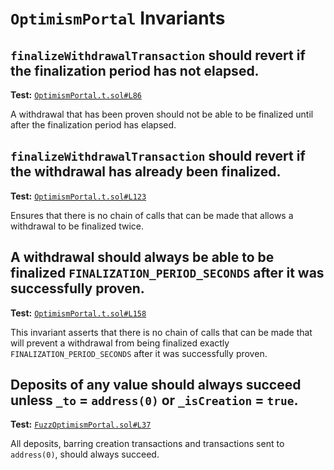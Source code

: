 # `OptimismPortal` Invariants

## `finalizeWithdrawalTransaction` should revert if the finalization period has not elapsed.
**Test:** [`OptimismPortal.t.sol#L86`](../contracts/test/invariants/OptimismPortal.t.sol#L86)

A withdrawal that has been proven should not be able to be finalized until after the finalization period has elapsed. 


## `finalizeWithdrawalTransaction` should revert if the withdrawal has already been finalized.
**Test:** [`OptimismPortal.t.sol#L123`](../contracts/test/invariants/OptimismPortal.t.sol#L123)

Ensures that there is no chain of calls that can be made that allows a withdrawal to be finalized twice. 


## A withdrawal should **always** be able to be finalized `FINALIZATION_PERIOD_SECONDS` after it was successfully proven.
**Test:** [`OptimismPortal.t.sol#L158`](../contracts/test/invariants/OptimismPortal.t.sol#L158)

This invariant asserts that there is no chain of calls that can be made that will prevent a withdrawal from being finalized exactly `FINALIZATION_PERIOD_SECONDS` after it was successfully proven. 


## Deposits of any value should always succeed unless `_to` = `address(0)` or `_isCreation` = `true`.
**Test:** [`FuzzOptimismPortal.sol#L37`](../contracts/echidna/FuzzOptimismPortal.sol#L37)

All deposits, barring creation transactions and transactions sent to `address(0)`, should always succeed. 
